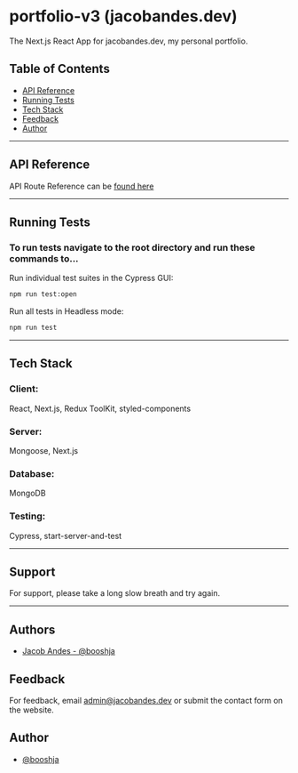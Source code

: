 # **portfolio-v3** (jacobandes.dev)

The Next.js React App for jacobandes.dev, my personal portfolio.

## Table of Contents

- [API Reference](#api-reference)
- [Running Tests](#running-tests)
- [Tech Stack](#tech-stack)
- [Feedback](#feedback)
- [Author](#author)

<hr/>

## **API Reference**

API Route Reference can be [found here](docs/server/api-webhooks-reference.md)

<hr/>

## **Running Tests**

### To run tests navigate to the root directory and run these commands to...

Run individual test suites in the Cypress GUI:

```zsh
npm run test:open
```

Run all tests in Headless mode:

```zsh
npm run test
```

<hr/>

## **Tech Stack**

### **Client:**

React, Next.js, Redux ToolKit, styled-components

### **Server:**

Mongoose, Next.js

### **Database:**

MongoDB

<!-- ### **Authentication/Authorization:**

auth0 -->

### **Testing:**

Cypress, start-server-and-test

<hr/>

## **Support**

For support, please take a long slow breath and try again.

<hr/>

## **Authors**

- [Jacob Andes - @booshja](https://www.github.com/booshja)

## Feedback

For feedback, email [admin@jacobandes.dev](mailto:admin@jacobandes.dev) or submit the contact form on the website.

## Author

- [@booshja](https://www.github.com/booshja)
